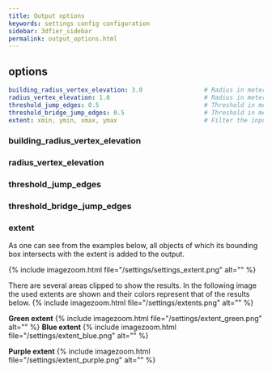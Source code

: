 ```yaml
---
title: Output options
keywords: settings config configuration
sidebar: 3dfier_sidebar
permalink: output_options.html
---
```


## options
~~~ yaml
building_radius_vertex_elevation: 3.0                 # Radius in meters used for point-vertex distance between 3D points and vertices of building polygons, radius_vertex_elevation used when not specified
radius_vertex_elevation: 1.0                          # Radius in meters used for point-vertex distance between 3D points and vertices of polygons
threshold_jump_edges: 0.5                             # Threshold in meters for stitching adjacent objects, when the height difference is larger then the threshold a vertical wall is created 
threshold_bridge_jump_edges: 0.5                      # Threshold in meters for stitching bridges to adjacent objects, if not specified it falls back to threshold_jump_edges
extent: xmin, ymin, xmax, ymax                        # Filter the input polygons to this extent
~~~

### building_radius_vertex_elevation

### radius_vertex_elevation

### threshold_jump_edges

### threshold_bridge_jump_edges

### extent
As one can see from the examples below, all objects of which its bounding box intersects with the extent is added to the output.

{% include imagezoom.html file="/settings/settings_extent.png" alt="" %}

There are several areas clipped to show the results. In the following image the used extents are shown and their colors represent that of the results below.
{% include imagezoom.html file="/settings/extents.png" alt="" %}

**Green extent**
{% include imagezoom.html file="/settings/extent_green.png" alt="" %}
**Blue extent**
{% include imagezoom.html file="/settings/extent_blue.png" alt="" %}

**Purple extent**
{% include imagezoom.html file="/settings/extent_purple.png" alt="" %}